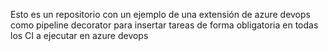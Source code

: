 Esto es un repositorio con un ejemplo de una extensión de azure devops como pipeline decorator para insertar tareas de forma obligatoria en todas los CI a ejecutar en azure devops
